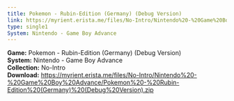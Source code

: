 ```yaml
---
title: Pokemon - Rubin-Edition (Germany) (Debug Version)
link: https://myrient.erista.me/files/No-Intro/Nintendo%20-%20Game%20Boy%20Advance/Pokemon%20-%20Rubin-Edition%20(Germany)%20(Debug%20Version).zip
type: single1
System: Nintendo - Game Boy Advance
---
```

<b>Game:</b> Pokemon - Rubin-Edition (Germany) (Debug Version)<br>
<b>System:</b> Nintendo - Game Boy Advance<br>
<b>Collection:</b> No-Intro<br>
<b>Download:</b> https://myrient.erista.me/files/No-Intro/Nintendo%20-%20Game%20Boy%20Advance/Pokemon%20-%20Rubin-Edition%20(Germany)%20(Debug%20Version).zip